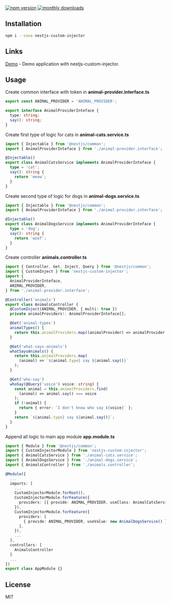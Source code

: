 [![npm version](https://badge.fury.io/js/nestjs-custom-injector.svg)](https://badge.fury.io/js/nestjs-custom-injector)
[![monthly downloads](https://badgen.net/npm/dm/nestjs-custom-injector)](https://www.npmjs.com/package/nestjs-custom-injector)

## Installation

```bash
npm i --save nestjs-custom-injector
```

## Links

[Demo](https://nestjs-custom-injector.site15.ru/api) - Demo application with nestjs-custom-injector.

## Usage

Create common interface with token in **animal-provider.interface.ts**

```typescript
export const ANIMAL_PROVIDER = 'ANIMAL_PROVIDER';

export interface AnimalProviderInteface {
  type: string;
  say(): string;
}
```

Create first type of logic for cats in **animal-cats.service.ts**

```typescript
import { Injectable } from '@nestjs/common';
import { AnimalProviderInteface } from './animal-provider.interface';

@Injectable()
export class AnimalCatsService implements AnimalProviderInteface {
  type = 'cat';
  say(): string {
    return 'meow';
  }
}
```

Create second type of logic for dogs in **animal-dogs.service.ts**

```typescript
import { Injectable } from '@nestjs/common';
import { AnimalProviderInteface } from './animal-provider.interface';

@Injectable()
export class AnimalDogsService implements AnimalProviderInteface {
  type = 'dog';
  say(): string {
    return 'woof';
  }
}
```

Create controller **animals.controller.ts**

```typescript
import { Controller, Get, Inject, Query } from '@nestjs/common';
import { CustomInject } from 'nestjs-custom-injector';
import {
  AnimalProviderInteface,
  ANIMAL_PROVIDER,
} from './animal-provider.interface';

@Controller('animals')
export class AnimalsController {
  @CustomInject(ANIMAL_PROVIDER, { multi: true })
  private animalProviders!: AnimalProviderInteface[];

  @Get('animal-types')
  animalTypes() {
    return this.animalProviders.map((animalProvider) => animalProvider.type);
  }

  @Get('what-says-animals')
  whatSaysAnimals() {
    return this.animalProviders.map(
      (animal) => `${animal.type} say ${animal.say()}`
    );
  }

  @Get('who-say')
  whoSay(@Query('voice') voice: string) {
    const animal = this.animalProviders.find(
      (animal) => animal.say() === voice
    );
    if (!animal) {
      return { error: `I don't know who say ${voice}` };
    }
    return `${animal.type} say ${animal.say()}`;
  }
}
```

Append all logic to main app module **app.module.ts**

```typescript
import { Module } from '@nestjs/common';
import { CustomInjectorModule } from 'nestjs-custom-injector';
import { AnimalCatsService } from './animal-cats.service';
import { AnimalDogsService } from './animal-dogs.service';
import { AnimalsController } from './animals.controller';

@Module({
  ...
  imports: [
    ...
    CustomInjectorModule.forRoot(),
    CustomInjectorModule.forFeature({
      providers: [{ provide: ANIMAL_PROVIDER, useClass: AnimalCatsService }],
    }),
    CustomInjectorModule.forFeature({
      providers: [
        { provide: ANIMAL_PROVIDER, useValue: new AnimalDogsService() },
      ],
    }),
    ...
  ],
  controllers: [
    AnimalsController
  ]
  ...
})
export class AppModule {}
```

## License

MIT
